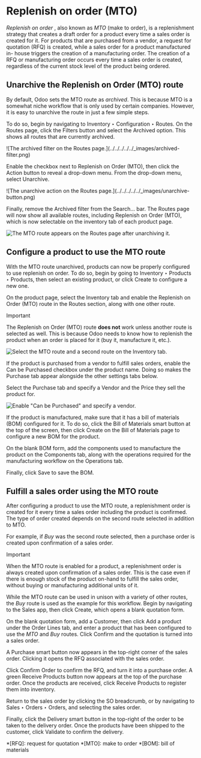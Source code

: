 # Replenish on order (MTO)

_Replenish on order_ , also known as _MTO_ (make to order), is a replenishment
strategy that creates a draft order for a product every time a sales order is
created for it. For products that are purchased from a vendor, a request for
quotation (RFQ) is created, while a sales order for a product manufactured in-
house triggers the creation of a manufacturing order. The creation of a RFQ or
manufacturing order occurs every time a sales order is created, regardless of
the current stock level of the product being ordered.

## Unarchive the Replenish on Order (MTO) route

By default, Odoo sets the MTO route as _archived_. This is because MTO is a
somewhat niche workflow that is only used by certain companies. However, it is
easy to unarchive the route in just a few simple steps.

To do so, begin by navigating to Inventory ‣ Configuration ‣ Routes. On the
Routes page, click the Filters button and select the Archived option. This
shows all routes that are currently archived.

![The archived filter on the Routes page.](../../../../../_images/archived-
filter.png)

Enable the checkbox next to Replenish on Order (MTO), then click the Action
button to reveal a drop-down menu. From the drop-down menu, select Unarchive.

![The unarchive action on the Routes page.](../../../../../_images/unarchive-
button.png)

Finally, remove the Archived filter from the Search… bar. The Routes page will
now show all available routes, including Replenish on Order (MTO), which is
now selectable on the inventory tab of each product page.

![The MTO route appears on the Routes page after unarchiving
it.](../../../../../_images/unarchived-mto.png)

## Configure a product to use the MTO route

With the MTO route unarchived, products can now be properly configured to use
replenish on order. To do so, begin by going to Inventory ‣ Products ‣
Products, then select an existing product, or click Create to configure a new
one.

On the product page, select the Inventory tab and enable the Replenish on
Order (MTO) route in the Routes section, along with one other route.

Important

The Replenish on Order (MTO) route **does not** work unless another route is
selected as well. This is because Odoo needs to know how to replenish the
product when an order is placed for it (buy it, manufacture it, etc.).

![Select the MTO route and a second route on the Inventory
tab.](../../../../../_images/select-routes.png)

If the product is purchased from a vendor to fulfill sales orders, enable the
Can be Purchased checkbox under the product name. Doing so makes the Purchase
tab appear alongside the other settings tabs below.

Select the Purchase tab and specify a Vendor and the Price they sell the
product for.

![Enable "Can be Purchased" and specify a
vendor.](../../../../../_images/specify-vendor.png)

If the product is manufactured, make sure that it has a bill of materials
(BOM) configured for it. To do so, click the Bill of Materials smart button at
the top of the screen, then click Create on the Bill of Materials page to
configure a new BOM for the product.

On the blank BOM form, add the components used to manufacture the product on
the Components tab, along with the operations required for the manufacturing
workflow on the Operations tab.

Finally, click Save to save the BOM.

## Fulfill a sales order using the MTO route

After configuring a product to use the MTO route, a replenishment order is
created for it every time a sales order including the product is confirmed.
The type of order created depends on the second route selected in addition to
MTO.

For example, if _Buy_ was the second route selected, then a purchase order is
created upon confirmation of a sales order.

Important

When the MTO route is enabled for a product, a replenishment order is always
created upon confirmation of a sales order. This is the case even if there is
enough stock of the product on-hand to fulfill the sales order, without buying
or manufacturing additional units of it.

While the MTO route can be used in unison with a variety of other routes, the
_Buy_ route is used as the example for this workflow. Begin by navigating to
the Sales app, then click Create, which opens a blank quotation form.

On the blank quotation form, add a Customer, then click Add a product under
the Order Lines tab, and enter a product that has been configured to use the
_MTO_ and _Buy_ routes. Click Confirm and the quotation is turned into a sales
order.

A Purchase smart button now appears in the top-right corner of the sales
order. Clicking it opens the RFQ associated with the sales order.

Click Confirm Order to confirm the RFQ, and turn it into a purchase order. A
green Receive Products button now appears at the top of the purchase order.
Once the products are received, click Receive Products to register them into
inventory.

Return to the sales order by clicking the SO breadcrumb, or by navigating to
Sales ‣ Orders ‣ Orders, and selecting the sales order.

Finally, click the Delivery smart button in the top-right of the order to be
taken to the delivery order. Once the products have been shipped to the
customer, click Validate to confirm the delivery.

  *[RFQ]: request for quotation
  *[MTO]: make to order
  *[BOM]: bill of materials

